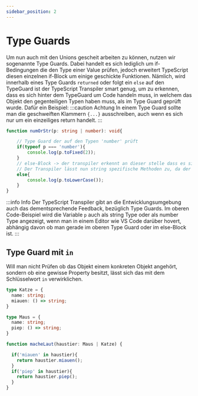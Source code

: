 ```yaml
---
sidebar_position: 2
---
```


# Type Guards

Um nun auch mit den Unions gescheit arbeiten zu können, nutzen wir sogenannte Type Guards. Dabei handelt es sich lediglich um if-Bedingungen die den Type einer Value prüfen, jedoch erweitert TypeScript diesen einzelnen if-Block um einige geschickte Funktionen. Nämlich, wird innerhalb eines Type Guards `returned` oder folgt ein `else` auf den TypeGuard ist der TypeScript Transpiler smart genug, um zu erkennen, dass es sich hinter dem TypeGuard um Code handeln muss, in welchem das Objekt den gegenteiligen Typen haben muss, als im Type Guard geprüft wurde. Dafür ein Beispiel:
:::caution Achtung
In einem Type Guard sollte man die geschweiften Klammern `{...}` ausschreiben, auch wenn es sich nur um ein einzeiliges return handelt.
:::
```ts
function numOrStr(p: string | number): void{

    // Type Guard der auf den Typen 'number' prüft
    if(typeof p === 'number'){
        console.log(p.toFixed(2));
    }
    // else-Block -> der transpiler erkennt an dieser stelle dass es sich nicht um eine 'number' handelt und es sich somit um einen 'string' handeln muss
    // Der Transpiler lässt nun string spezifische Methoden zu, da der Code an dieser Stelle auch logischerweise Typesafe ist.
    else{
        console.log(p.toLowerCase());
    }
}
```
:::info Info
Der TypeScript Transpiler gibt an die Entwicklungsumgebung auch das dementsprechende Feedback, bezüglich Type Guards. Im oberen Code-Beispiel wird die Variable `p` auch als string Type oder als number Type angezeigt, wenn man in einem Editor wie VS Code darüber hovert, abhängig davon ob man gerade im oberen Type Guard oder im else-Block ist.
:::

## Type Guard mit `in`
Will man nicht Prüfen ob das Objekt einem konkreten Objekt angehört, sondern ob eine gewisse Property besitzt, lässt sich das mit dem Schlüsselwort `in` verwirklichen. 
```ts
type Katze = {
  name: string;
  miauen: () => string;
}

type Maus = {
  name: string;
  piep: () => string;
}

function macheLaut(haustier: Maus | Katze) {

  if('miauen' in haustier){
    return haustier.miauen();
  }
  if('piep' in haustier){
    return haustier.piep();
  }
}
```